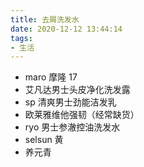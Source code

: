 ```yaml
---
title: 去屑洗发水
date: 2020-12-12 13:44:14
tags:
- 生活
---
```

- maro 摩隆 17
- 艾凡达男士头皮净化洗发露
- sp 清爽男士劲能洁发乳
- 欧莱雅维他强韧（经常缺货）
- ryo 男士参澈控油洗发水
- selsun 黄
- 养元青
